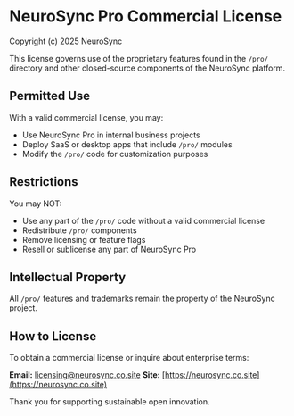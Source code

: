 # NeuroSync Pro Commercial License

Copyright (c) 2025 NeuroSync

This license governs use of the proprietary features found in the `/pro/` directory 
and other closed-source components of the NeuroSync platform.

## Permitted Use
With a valid commercial license, you may:
- Use NeuroSync Pro in internal business projects
- Deploy SaaS or desktop apps that include `/pro/` modules
- Modify the `/pro/` code for customization purposes

## Restrictions
You may NOT:
- Use any part of the `/pro/` code without a valid commercial license
- Redistribute `/pro/` components
- Remove licensing or feature flags
- Resell or sublicense any part of NeuroSync Pro

## Intellectual Property
All `/pro/` features and trademarks remain the property of the NeuroSync project.

## How to License
To obtain a commercial license or inquire about enterprise terms:

**Email:** licensing@neurosync.co.site
**Site:** [https://neurosync.co.site](https://neurosync.co.site)

Thank you for supporting sustainable open innovation.